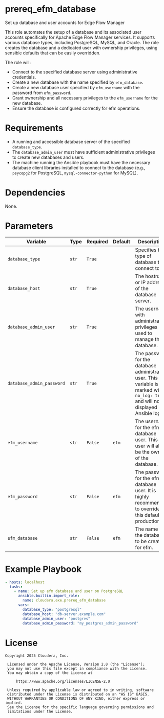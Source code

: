 # prereq_efm_database

Set up database and user accounts for Edge Flow Manager

This role automates the setup of a database and its associated user accounts specifically for Apache Edge Flow Manager services. It supports various database types, including PostgreSQL, MySQL, and Oracle. The role creates the database and a dedicated user with ownership privileges, using sensible defaults that can be easily overridden.

The role will:
- Connect to the specified database server using administrative credentials.
- Create a new database with the name specified by `efm_database`.
- Create a new database user specified by `efm_username` with the password from `efm_password`.
- Grant ownership and all necessary privileges to the `efm_username` for the new database.
- Ensure the database is configured correctly for efm operations.

# Requirements

- A running and accessible database server of the specified `database_type`.
- The `database_admin_user` must have sufficient administrative privileges to create new databases and users.
- The machine running the Ansible playbook must have the necessary database client libraries installed to connect to the database (e.g., `psycopg2` for PostgreSQL, `mysql-connector-python` for MySQL).

# Dependencies

None.

# Parameters

| Variable | Type | Required | Default | Description |
| --- | --- | --- | --- | --- |
| `database_type` | `str` | `True` | | Specifies the type of database to connect to. |
| `database_host` | `str` | `True` | | The hostname or IP address of the database server. |
| `database_admin_user` | `str` | `True` | | The username with administrative privileges used to manage the database. |
| `database_admin_password` | `str` | `True` | | The password for the database administrative user. This variable is marked with `no_log: true` and will not be displayed in Ansible logs. |
| `efm_username` | `str` | `False` | `efm` | The username for the efm database user. This user will also be the owner of the database. |
| `efm_password` | `str` | `False` | `efm` | The password for the efm database user. It is highly recommended to override this default in production. |
| `efm_database` | `str` | `False` | `efm` | The name of the database to be created for efm. |

# Example Playbook

```yaml
- hosts: localhost
  tasks:
    - name: Set up efm database and user on PostgreSQL
      ansible.builtin.import_role:
        name: cloudera.exe.prereq_efm_database
      vars:
        database_type: "postgresql"
        database_host: "db-server.example.com"
        database_admin_user: "postgres"
        database_admin_password: "my_postgres_admin_password"
```

# License

```
Copyright 2025 Cloudera, Inc.

 Licensed under the Apache License, Version 2.0 (the "License");
 you may not use this file except in compliance with the License.
 You may obtain a copy of the License at

     https://www.apache.org/licenses/LICENSE-2.0

 Unless required by applicable law or agreed to in writing, software
 distributed under the License is distributed on an "AS IS" BASIS,
 WITHOUT WARRANTIES OR CONDITIONS OF ANY KIND, either express or implied.
 See the License for the specific language governing permissions and
 limitations under the License.
```
